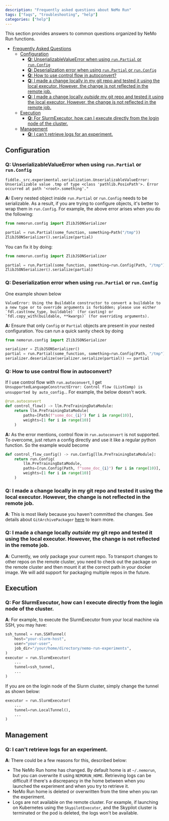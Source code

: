 ```yaml
---
description: "Frequently asked questions about NeMo Run"
tags: ["faqs", "troubleshooting", "help"]
categories: ["help"]
---
```


This section provides answers to common questions organized by NeMo Run functions.

- [Frequently Asked Questions](#frequently-asked-questions)
  - [Configuration](#configuration)
    - [**Q:** UnserializableValueError when using `run.Partial` or `run.Config`](#q-unserializablevalueerror-when-using-runpartial-or-runconfig)
    - [**Q:** Deserialization error when using `run.Partial` or `run.Config`](#q-deserialization-error-when-using-runpartial-or-runconfig)
    - [**Q:** How to use control flow in autoconvert?](#q-how-to-use-control-flow-in-autoconvert)
    - [**Q:** I made a change locally in my git repo and tested it using the local executor. However, the change is not reflected in the remote job.](#q-i-made-a-change-locally-in-my-git-repo-and-tested-it-using-the-local-executor-however-the-change-is-not-reflected-in-the-remote-job)
    - [**Q:** I made a change locally _outside_ my git repo and tested it using the local executor. However, the change is not reflected in the remote job.](#q-i-made-a-change-locally-outside-my-git-repo-and-tested-it-using-the-local-executor-however-the-change-is-not-reflected-in-the-remote-job)
  - [Execution](#execution)
    - [**Q:** For SlurmExecutor, how can I execute directly from the login node of the cluster.](#q-for-slurmexecutor-how-can-i-execute-directly-from-the-login-node-of-the-cluster)
  - [Management](#management)
    - [**Q:** I can't retrieve logs for an experiment.](#q-i-cant-retrieve-logs-for-an-experiment)

## Configuration

### **Q:** UnserializableValueError when using `run.Partial` or `run.Config`

```
fiddle._src.experimental.serialization.UnserializableValueError: Unserializable value .tmp of type <class 'pathlib.PosixPath'>. Error occurred at path '<root>.something'."
```

**A:** Every nested object inside `run.Partial` or `run.Config` needs to be serializable. As a result, if you are trying to configure objects, it's better to wrap them in `run.Config`. For example, the above error arises when you do the following:

```python
from nemorun.config import ZlibJSONSerializer

partial = run.Partial(some_function, something=Path("/tmp"))
ZlibJSONSerializer().serialize(partial)
```

You can fix it by doing:

```python
from nemorun.config import ZlibJSONSerializer

partial = run.Partial(some_function, something=run.Config(Path, "/tmp"))
ZlibJSONSerializer().serialize(partial)
```

### **Q:** Deserialization error when using `run.Partial` or `run.Config`

One example shown below

```
ValueError: Using the Buildable constructor to convert a buildable to a new type or to override arguments is forbidden; please use either `fdl.cast(new_type, buildable)` (for casting) or `fdl.copy_with(buildable, **kwargs)` (for overriding arguments).
```

**A:** Ensure that only `Config` or `Partial` objects are present in your nested configuration. You can run a quick sanity check by doing

```python
from nemorun.config import ZlibJSONSerializer

serializer = ZlibJSONSerializer()
partial = run.Partial(some_function, something=run.Config(Path, "/tmp"))
serializer.deserialize(serializer.serialize(partial)) == partial
```

### **Q:** How to use control flow in autoconvert?

If I use control flow with `run.autoconvert`, I get `UnsupportedLanguageConstructError: Control flow (ListComp) is unsupported by auto_config.`. For example, the below doesn't work.

```python
@run.autoconvert
def control_flow() -> llm.PreTrainingDataModule:
    return llm.PreTrainingDataModule(
        paths=[Path(f"some_doc_{i}") for i in range(10)],
        weights=[1 for i in range(10)]
    )
```

**A:** As the error mentions, control flow in `run.autoconvert` is not supported. To overcome, just return a config directly and use it like a regular python function. So the example would become

```python
def control_flow_config() -> run.Config[llm.PreTrainingDataModule]:
    return run.Config(
        llm.PreTrainingDataModule,
        paths=[run.Config(Path, f"some_doc_{i}") for i in range(10)],
        weights=[1 for i in range(10)]
    )
```

### **Q:** I made a change locally in my git repo and tested it using the local executor. However, the change is not reflected in the remote job.

**A**: This is most likely because you haven't committed the changes. See details about `GitArchivePackager` [here](guides/execution.md#packagers) to learn more.

### **Q:** I made a change locally _outside_ my git repo and tested it using the local executor. However, the change is not reflected in the remote job.

**A**: Currently, we only package your current repo. To transport changes to other repos on the remote cluster, you need to check out the package on the remote cluster and then mount it at the correct path in your docker image. We will add support for packaging multiple repos in the future.

## Execution

### **Q:** For SlurmExecutor, how can I execute directly from the login node of the cluster.

**A**: For example, to execute the SlurmExecutor from your local machine via SSH, you may have:

```python
ssh_tunnel = run.SSHTunnel(
    host="your-slurm-host",
    user="your-user",
    job_dir="/your/home/directory/nemo-run-experiments",
)
executor = run.SlurmExecutor(
    ...
    tunnel=ssh_tunnel,
    ...
)
```

If you are on the login node of the Slurm cluster, simply change the tunnel as shown below:

```python
executor = run.SlurmExecutor(
    ...
    tunnel=run.LocalTunnel(),
    ...
)
```

## Management

### **Q:** I can't retrieve logs for an experiment.

**A**: There could be a few reasons for this, described below:

- The NeMo Run home has changed. By default home is at `~/.nemorun`, but you can overwrite it using `NEMORUN_HOME`. Retrieving logs can be difficult if there's a discrepancy in the home between when you launched the experiment and when you try to retrieve it.
- NeMo Run home is deleted or overwritten from the time when you ran the experiment.
- Logs are not available on the remote cluster. For example, if launching on Kubernetes using the `SkypilotExecutor`, and the Skypilot cluster is terminated or the pod is deleted, the logs won't be available.
